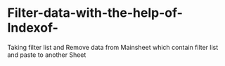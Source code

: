 # Filter-data-with-the-help-of-Indexof-
Taking filter list and Remove data from Mainsheet which contain filter list and paste to another Sheet  
